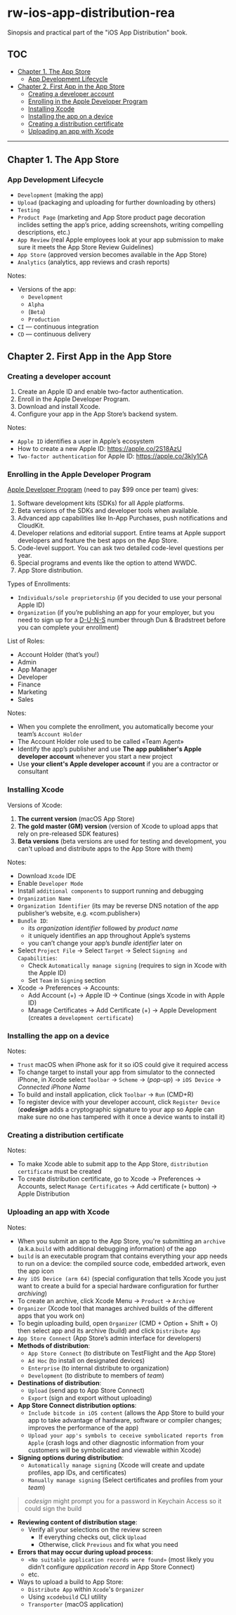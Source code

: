 # rw-ios-app-distribution-rea

Sinopsis and practical part of the "iOS App Distribution" book.

## TOC
- [Chapter 1. The App Store](#chapter-1-the-app-store)
  * [App Development Lifecycle](#app-development-lifecycle)
- [Chapter 2. First App in the App Store](#chapter-2-first-app-in-the-app-store)
  * [Creating a developer account](#creating-a-developer-account)
  * [Enrolling in the Apple Developer Program](#enrolling-in-the-apple-developer-program)
  * [Installing Xcode](#installing-xcode)
  * [Installing the app on a device](#installing-the-app-on-a-device)
  * [Creating a distribution certificate](#creating-a-distribution-certificate)
  * [Uploading an app with Xcode](#uploading-an-app-with-xcode)

----

## Chapter 1. The App Store

### App Development Lifecycle
- `Development` (making the app)
- `Upload` (packaging and uploading for further downloading by others)
- `Testing`
- `Product Page` (marketing and App Store product page decoration inclides setting the app’s price, adding screenshots, writing compelling descriptions, etc.)
- `App Review` (real Apple employees look at your app submission to make sure it meets the App Store Review Guidelines)
- `App Store` (approved version becomes available in the App Store)
- `Analytics` (analytics, app reviews and crash reports)

Notes:
- Versions of the app:
  - `Development`
  - `Alpha`
  - (`Beta`)
  - `Production`
- `CI` — continuous integration
- `CD` — continuous delivery

## Chapter 2. First App in the App Store

### Creating a developer account
1. Create an Apple ID and enable two-factor authentication.
1. Enroll in the Apple Developer Program.
1. Download and install Xcode.
1. Configure your app in the App Store’s backend system.

Notes:
- `Apple ID` identifies a user in Apple’s ecosystem
- How to create a new Apple ID: https://apple.co/2S18AzU
- `Two-factor authentication` for Apple ID: https://apple.co/3kIy1CA

### Enrolling in the Apple Developer Program
[Apple Developer Program](https://apple.co/303Kt8j) (need to pay $99 once per team) gives:
1. Software development kits (SDKs) for all Apple platforms.
1. Beta versions of the SDKs and developer tools when available.
1. Advanced app capabilities like In-App Purchases, push notifications and CloudKit.
1. Developer relations and editorial support. Entire teams at Apple support developers and feature the best apps on the App Store.
1. Code-level support. You can ask two detailed code-level questions per year.
1. Special programs and events like the option to attend WWDC.
1. App Store distribution.

Types of Enrollments:
- `Individuals/sole proprietorship` (if you decided to use your personal Apple ID)
- `Organization` (if you’re publishing an app for your employer, but you need to sign up for a [D-U-N-S](https://apple.co/308Ikbq) number through Dun & Bradstreet before you can complete your enrollment)

List of Roles:
- Account Holder (that’s you!)
- Admin
- App Manager
- Developer
- Finance
- Marketing
- Sales

Notes:
- When you complete the enrollment, you automatically become your team’s `Account Holder`
- The Account Holder role used to be called «Team Agent»
- Identify the app’s publisher and use **The app publisher's Apple developer account** whenever you start a new project
- Use **your client's Apple developer account** if you are a contractor or consultant

### Installing Xcode
Versions of Xcode:
1. **The current version** (macOS App Store)
1. **The gold master (GM) version** (version of Xcode to upload apps that rely on pre-released SDK features)
1. **Beta versions** (beta versions are used for testing and development, you can't upload and distribute apps to the App Store with them)

Notes:
- Download `Xcode` IDE
- Enable `Developer Mode`
- Install `additional components` to support running and debugging
- `Organization Name`
- `Organization Identifier` (its may be reverse DNS notation of the app publisher’s website, e.g. «com.publisher»)
- `Bundle ID`:
  - its *organization identifier* followed by *product name*
  - it uniquely identifies an app throughout Apple’s systems
  - you can’t change your app’s *bundle identifier* later on
- Select `Project File` → Select `Target` → Select `Signing and Capabilities`:
  - Check `Automatically manage signing` (requires to sign in Xcode with the Apple ID)
  - Set `Team` in `Signing` section
- Xcode → Preferences → Accounts:
  - Add Account (+) → Apple ID → Continue (sings Xcode in with Apple ID)
  - Manage Certificates → Add Certificate (+) → Apple Development (creates a `development certificate`)

### Installing the app on a device
Notes:
- `Trust` macOS when iPhone ask for it so iOS could give it required access
- To change target to install your app from simulator to the connected iPhone, in Xcode select `Toolbar` → `Scheme` → (*pop-up*) → `iOS Device` → *Connected iPhone Name*
- To build and install application, click `Toolbar` → `Run` (CMD+R)
- To register device with your developer account, click `Register Device` (***codesign*** adds a cryptographic signature to your app so Apple can make sure no one has tampered with it once a device wants to install it)

### Creating a distribution certificate
Notes:
- To make Xcode able to submit app to the App Store, `distribution certificate` must be created
- To create distribution certificate, go to Xcode → Preferences → Accounts, select `Manage Certificates` → Add certificate (`+` button) → Apple Distribution

### Uploading an app with Xcode
Notes:
- When you submit an app to the App Store, you're submitting an `archive` (a.k.a.`build` with additional debugging information) of the app
- `build` is an executable program that contains everything your app needs to run on a device: the compiled source code, embedded artwork, even the app icon
- `Any iOS Device (arm 64)` (special configuration that tells Xcode you just want to create a build for a special hardware configuration for further *archiving*)
- To create an archive, click Xcode Menu → `Product` → `Archive`
- `Organizer` (Xcode tool that manages archived builds of the different apps that you work on)
- To begin uploading build, open `Organizer` (CMD + Option + Shift + O) then select app and its archive (build) and click `Distribute App`
- `App Store Connect` (App Store’s admin interface for developers)
- **Methods of distribution**:
  - `App Store Connect` (to distribute on TestFlight and the App Store)
  - `Ad Hoc` (to install on designated devices)
  - `Enterprise` (to internal distribute to organization)
  - `Development` (to distribute to members of *team*)
- **Destinations of distribution**:
  - `Upload` (send app to App Store Connect)
  - `Export` (sign and export without uploading)
- **App Store Connect distribution options**:
  - `Include bitcode in iOS content` (allows the App Store to build your app to take advantage of hardware, software or compiler changes; improves the performance of the app)
  - `Upload your app's symbols to ceceive symbolicated reports from Apple` (crash logs and other diagnostic information from your customers will be symbolicated and viewable within Xcode)
- **Signing options during distribution**:
  - `Automatically manage signing` (Xcode will create and update profiles, app IDs, and certificates)
  - `Manually manage signing` (Select certificates and profiles from your *team*)  
> *codesign* might prompt you for a password in Keychain Access so it could sign the build
- **Reviewing content of distribution stage**:
  - Verify all your selections on the review screen
    - If everything checks out, click `Upload`
    - Otherwise, click `Previous` and fix what you need
- **Errors that may occur during upload process**:
  - `«No suitable application records were found»` (most likely you didn’t configure *application record* in App Store Connect)
  - etc.
- Ways to upload a build to App Store:
  - `Distribute App` within `Xcode`'s `Organizer`
  - Using `xcodebuild` CLI utility
  - `Transporter` (macOS application)
